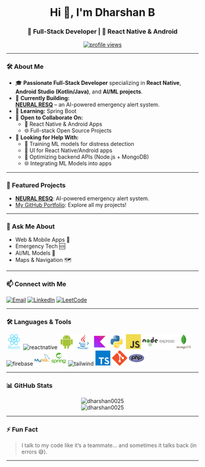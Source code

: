 <h1 align="center">Hi 👋, I'm Dharshan B</h1>
<h3 align="center">🚀 Full-Stack Developer | 📱 React Native & Android </h3>

<p align="center">
  <a href="https://github.com/Dharshan0025">
    <img src="https://komarev.com/ghpvc/?username=Dharshan0025&label=Profile%20views&color=0e75b6&style=flat" alt="profile views"/>
  </a>
</p>

---

### 🛠️ About Me

- 🎓 **Passionate Full-Stack Developer** specializing in **React Native**, **Android Studio (Kotlin/Java)**, and **AI/ML projects**.
- 🔭 **Currently Building:**  
  <b>[NEURAL RESQ](https://github.com/Dharshan0025/neural-resq.git)</b> – an AI-powered emergency alert system.
- 🌱 **Learning:** Spring Boot
- 👯 **Open to Collaborate On:**  
  - 📱 React Native & Android Apps  
  - 🌐 Full-stack Open Source Projects
- 🤝 **Looking for Help With:**  
  - 🧠 Training ML models for distress detection  
  - 📱 UI for React Native/Android apps  
  - 🔧 Optimizing backend APIs (Node.js + MongoDB)  
  - 🌐 Integrating ML Models into apps

---

### 🌟 Featured Projects

- [**NEURAL RESQ**](https://github.com/Dharshan0025/neural-resq.git): AI-powered emergency alert system.
- [My GitHub Portfolio](https://github.com/Dharshan0025): Explore all my projects!

---

### 💬 Ask Me About

- Web & Mobile Apps 🚀
- Emergency Tech 🆘
- AI/ML Models 🤖
- Maps & Navigation 🗺️

---

### 📫 Connect with Me

<p>
  <a href="mailto:dharshanb0025@gmail.com"><img src="https://img.shields.io/badge/Email-Dharshan0025-blue?style=flat-square&logo=gmail" alt="Email"></a>
  <a href="https://linkedin.com/in/dharshan b" target="_blank"><img src="https://img.shields.io/badge/LinkedIn-Dharshan%20B-blue?style=flat-square&logo=linkedin" alt="LinkedIn"></a>
  <a href="https://leetcode.com/u/dharshanb0025/" target="_blank"><img src="https://img.shields.io/badge/LeetCode-dharshanb0025-orange?style=flat-square&logo=leetcode" alt="LeetCode"></a>
</p>

---

### 🛠️ Languages & Tools

<p>
  <img src="https://raw.githubusercontent.com/devicons/devicon/master/icons/react/react-original-wordmark.svg" alt="react" width="40" height="40"/>
  <img src="https://reactnative.dev/img/header_logo.svg" alt="reactnative" width="40" height="40"/>
  <img src="https://raw.githubusercontent.com/devicons/devicon/master/icons/android/android-original.svg" alt="android" width="40" height="40"/>
  <img src="https://raw.githubusercontent.com/devicons/devicon/master/icons/java/java-original.svg" alt="java" width="40" height="40"/>
  <img src="https://raw.githubusercontent.com/devicons/devicon/master/icons/kotlin/kotlin-original.svg" alt="kotlin" width="40" height="40"/>
  <img src="https://raw.githubusercontent.com/devicons/devicon/master/icons/python/python-original.svg" alt="python" width="40" height="40"/>
  <img src="https://raw.githubusercontent.com/devicons/devicon/master/icons/javascript/javascript-original.svg" alt="javascript" width="40" height="40"/>
  <img src="https://raw.githubusercontent.com/devicons/devicon/master/icons/nodejs/nodejs-original-wordmark.svg" alt="nodejs" width="40" height="40"/>
  <img src="https://raw.githubusercontent.com/devicons/devicon/master/icons/express/express-original-wordmark.svg" alt="express" width="40" height="40"/>
  <img src="https://raw.githubusercontent.com/devicons/devicon/master/icons/mongodb/mongodb-original-wordmark.svg" alt="mongodb" width="40" height="40"/>
  <img src="https://www.vectorlogo.zone/logos/firebase/firebase-icon.svg" alt="firebase" width="40" height="40"/>
  <img src="https://raw.githubusercontent.com/devicons/devicon/master/icons/mysql/mysql-original-wordmark.svg" alt="mysql" width="40" height="40"/>
  <img src="https://raw.githubusercontent.com/devicons/devicon/master/icons/spring/spring-original-wordmark.svg" alt="spring" width="40" height="40"/>
  <img src="https://www.vectorlogo.zone/logos/tailwindcss/tailwindcss-icon.svg" alt="tailwind" width="40" height="40"/>
  <img src="https://raw.githubusercontent.com/devicons/devicon/master/icons/typescript/typescript-original.svg" alt="typescript" width="40" height="40"/>
  <img src="https://raw.githubusercontent.com/devicons/devicon/master/icons/git/git-original.svg" alt="git" width="40" height="40"/>
  <img src="https://raw.githubusercontent.com/devicons/devicon/master/icons/php/php-original.svg" alt="php" width="40" height="40"/>
</p>

---

### 📊 GitHub Stats

<p align="center">
  <img src="https://github-readme-stats.vercel.app/api?username=Dharshan0025&show_icons=true&locale=en" alt="dharshan0025" />
  <br/>
  <img src="https://github-readme-streak-stats.herokuapp.com/?user=Dharshan0025" alt="dharshan0025" />
</p>

---

### ⚡ Fun Fact

> I talk to my code like it’s a teammate… and sometimes it talks back (in errors 😅).

---

<!--
**Dharshan0025/Dharshan0025** is a ✨ special ✨ repository because its `README.md` (this file) appears on your GitHub profile.
-->
